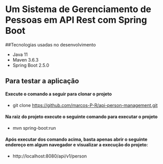 # Um Sistema de Gerenciamento de Pessoas em API Rest com Spring Boot

##Tecnologias usadas no desenvolvimento
* Java 11 
* Maven 3.6.3
* Spring Boot 2.5.0

## Para testar a aplicação
#### Execute o comando a seguir para clonar o projeto

- git clone https://github.com/marcos-P-R/api-person-management.git

#### Na raiz do projeto execute o seguinte comando para executar o projeto

- mvn spring-boot:run 

#### Após executar dos comando acima, basta apenas abrir o seguinte endereço em algum navegador e visualizar a execução do projeto: 

- http://localhost:8080/api/v1/person



